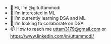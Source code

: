 - 👋 Hi, I’m @gituttammodi
- 👀 I’m interested in ML
- 🌱 I’m currently learning DSA and ML
- 💞️ I’m looking to collaborate on DSA
- 📫 How to reach me uttam3179@gmail.com or https://www.linkedin.com/in/uttammodi/


<!---
gituttammodi/gituttammodi is a ✨ special ✨ repository because its `README.md` (this file) appears on your GitHub profile.
You can click the Preview link to take a look at your changes.
--->
